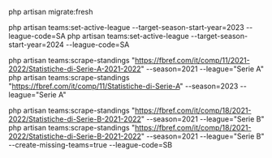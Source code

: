 php artisan migrate:fresh

php artisan teams:set-active-league --target-season-start-year=2023 --league-code=SA
php artisan teams:set-active-league --target-season-start-year=2024 --league-code=SA

php artisan teams:scrape-standings "https://fbref.com/it/comp/11/2021-2022/Statistiche-di-Serie-A-2021-2022" --season=2021 --league="Serie A"
php artisan teams:scrape-standings "https://fbref.com/it/comp/11/Statistiche-di-Serie-A" --season=2023 --league="Serie A"

php artisan teams:scrape-standings "https://fbref.com/it/comp/18/2021-2022/Statistiche-di-Serie-B-2021-2022" --season=2021 --league="Serie B"
php artisan teams:scrape-standings "https://fbref.com/it/comp/18/2021-2022/Statistiche-di-Serie-B-2021-2022" --season=2021 --league="Serie B" --create-missing-teams=true --league-code=SB